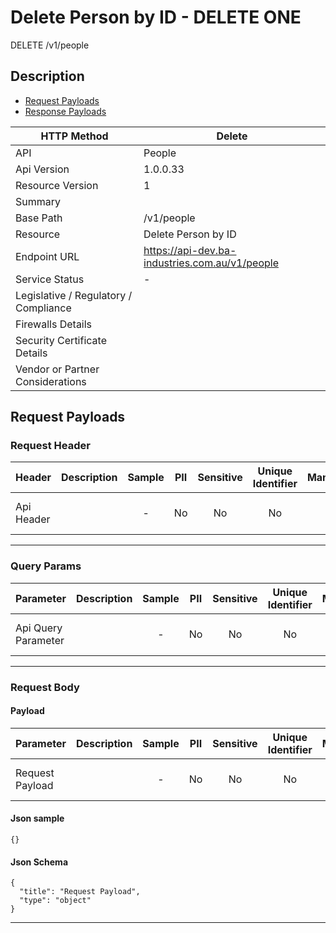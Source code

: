 # Delete Person by ID - DELETE ONE

DELETE /v1/people

## Description



* [Request Payloads](#request-payloads)
* [Response Payloads](#response-payloads)

| HTTP Method                           | Delete|
| ------------------------------------- | ----------------------------------------------- |
| API                                   | People                                           |
| Api Version                           | 1.0.0.33                                         |
| Resource Version                      | 1                                               |
| Summary                               |                                       |
| Base Path                             | /v1/people                                     |
| Resource                              | Delete Person by ID                                      |
| Endpoint URL                          | https://api-dev.ba-industries.com.au/v1/people              |
| Service Status                        |  -                                          |
| Legislative / Regulatory / Compliance |                                             |
| Firewalls Details                     |                                              |
| Security Certificate Details          |                                              |
| Vendor or Partner Considerations      |                                             |

## Request Payloads

### Request Header



| Header | Description | Sample | PII | Sensitive | Unique Identifier | Mandatory | Default | Details |
| ------ | :---------: | :----: | :-: | :-------: | :---------------: | :-------: | :-----: | ------- |
| Api Header |  |  -  | No | No | No | No |  -  | Data Type : object<br>  |


---

### Query Params



| Parameter | Description | Sample | PII | Sensitive | Unique Identifier | Mandatory | Default | Details |
| --------- | :---------: | :----: | :-: | :-------: | :---------------: | :-------: | :-----: | ------- |
| Api Query Parameter |  |  -  | No | No | No | No |  -  | Data Type : object<br>  |


---

### Request Body

#### Payload 



| Parameter | Description | Sample | PII | Sensitive | Unique Identifier | Mandatory | Default | Details |
| :----- | :-----: | :-----: | :-----: | :-----: | :-----: | :-----: | :-----: | :----- |
| Request Payload |  |  -  | No | No | No | No |  -  | Data Type : object<br>  |



#### Json sample
```
{}
```


#### Json Schema
```
{
  "title": "Request Payload",
  "type": "object"
}
```

---